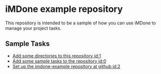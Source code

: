 iMDone example repository
====
This repository is intended to be a sample of how you can use iMDone to manage your project tasks.

Sample Tasks
----
- [Add some directories to this repository id:1](#TODO:)
- [Add some sample tasks to the repository id:0](#TODO:)
- [Set up the imdone-example repository at github id:2](#DONE:)
